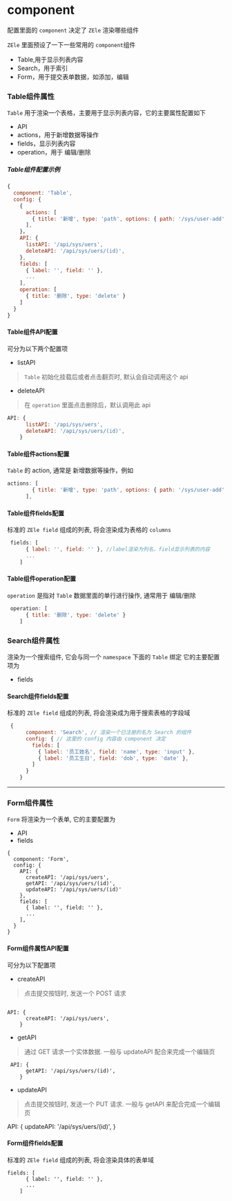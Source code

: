 # component
配置里面的 `component` 决定了 `ZEle` 渲染哪些组件

`ZEle` 里面预设了一下一些常用的 `component`组件 
* Table,用于显示列表内容
* Search，用于索引
* Form，用于提交表单数据，如添加，编辑


### Table组件属性

`Table` 用于渲染一个表格，主要用于显示列表内容，它的主要属性配置如下

* API
* actions，用于新增数据等操作
* fields，显示列表内容
* operation，用于 编辑/删除

##### Table组件配置示例
``` js
{
  component: 'Table',
  config: {
    {
      actions: [
        { title: '新增', type: 'path', options: { path: '/sys/user-add' } }
      ],
    }，
    API: {
      listAPI: '/api/sys/uers',
      deleteAPI: '/api/sys/uers/(id)',
    },
    fields: [
      { label: '', field: '' },
      ...
    ],
    operation: [
      { title: '删除', type: 'delete' }
    ]
  }
}
```

#### Table组件API配置

可分为以下两个配置项

* listAPI 

> `Table` 初始化挂载后或者点击翻页时, 默认会自动调用这个 api

* deleteAPI 

> 在 `operation` 里面点击删除后，默认调用此 api
``` js
API: {
      listAPI: '/api/sys/uers',
      deleteAPI: '/api/sys/uers/(id)',
    }
```

#### Table组件actions配置

`Table` 的 action, 通常是 新增数据等操作，例如
``` js
actions: [
        { title: '新增', type: 'path', options: { path: '/sys/user-add' } }
      ],
``` 

#### Table组件fields配置

标准的 `ZEle field` 组成的列表, 将会渲染成为表格的 `columns` 
``` js
 fields: [
      { label: '', field: '' }, //label渲染为列名，field显示列表的内容
      ...
    ]
``` 

#### Table组件operation配置

`operation` 是指对 `Table` 数据里面的单行进行操作, 通常用于 编辑/删除
``` js
 operation: [
      { title: '删除', type: 'delete' }
    ]
``` 



### Search组件属性

渲染为一个搜索组件, 它会与同一个 `namespace` 下面的 `Table` 绑定
它的主要配置项为

* fields

#### Search组件fields配置

标准的 `ZEle field` 组成的列表, 将会渲染成为用于搜索表格的字段域 

``` js
 {
      component: 'Search', // 渲染一个已注册的名为 Search 的组件
      config: { // 这里的 config 内容由 component 决定
        fields: [
          { label: '员工姓名', field: 'name', type: 'input' },
          { label: '员工生日', field: 'dob', type: 'date' },
        ]
      }
    }
``` 

---

### Form组件属性

`Form` 将渲染为一个表单, 它的主要配置为

* API
* fields
```
{
  component: 'Form',
  config: {
    API: {
      createAPI: '/api/sys/uers',
      getAPI: '/api/sys/uers/(id)',
      updateAPI: '/api/sys/uers/(id)'
    },
    fields: [
      { label: '', field: '' },
      ...
    ],
  }
}
```

#### Form组件属性API配置

可分为以下配置项

* createAPI

> 点击提交按钮时, 发送一个 POST 请求
``` 

API: {
      createAPI: '/api/sys/uers',
    }
``` 

* getAPI

> 通过 GET 请求一个实体数据. 一般与 updateAPI 配合来完成一个编辑页
```
 API: {
      getAPI: '/api/sys/uers/(id)',
    }
 ```
   
* updateAPI

> 点击提交按钮时, 发送一个 PUT 请求. 一般与 getAPI 来配合完成一个编辑页

 API: {
      updateAPI: '/api/sys/uers/(id)',
    }

#### Form组件fields配置

标准的 `ZEle field` 组成的列表, 将会渲染具体的表单域
```
fields: [
      { label: '', field: '' },
      ...
    ]
```